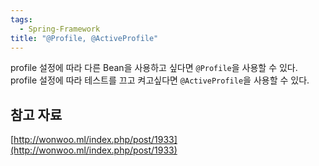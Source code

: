 ```yaml
---
tags:
  - Spring-Framework
title: "@Profile, @ActiveProfile"
---
```


profile 설정에 따라 다른 Bean을 사용하고 싶다면 `@Profile`을 사용할 수 있다.
profile 설정에 따라 테스트를 끄고 켜고싶다면 `@ActiveProfile`을 사용할 수 있다.

## 참고 자료

[http://wonwoo.ml/index.php/post/1933](http://wonwoo.ml/index.php/post/1933)
